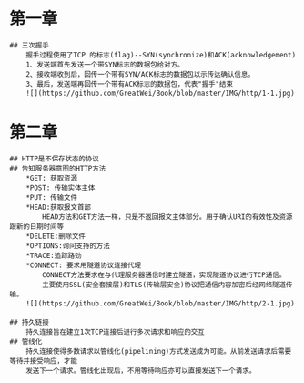 # 第一章
	## 三次握手
		握手过程使用了TCP 的标志(flag)--SYN(synchronize)和ACK(acknowledgement)
		1、发送端首先发送一个带SYN标志的数据包给对方。
		2、接收端收到后，回传一个带有SYN/ACK标志的数据包以示传达确认信息。
		3、最后，发送端再回传一个带有ACK标志的数据包，代表"握手"结束
		![](https://github.com/GreatWei/Book/blob/master/IMG/http/1-1.jpg)

# 第二章
	## HTTP是不保存状态的协议
	## 告知服务器意图的HTTP方法
		*GET: 获取资源
		*POST: 传输实体主体
		*PUT: 传输文件
		*HEAD:获取报文首部
			HEAD方法和GET方法一样，只是不返回报文主体部分。用于确认URI的有效性及资源跟新的日期时间等
		*DELETE:删除文件
		*OPTIONS:询问支持的方法
		*TRACE:追踪路劲
		*CONNECT: 要求用隧道协议连接代理
			CONNECT方法要求在与代理服务器通信时建立隧道，实现隧道协议进行TCP通信。
			主要使用SSL(安全套接层)和TLS(传输层安全)协议把通信内容加密后经网络隧道传输。
		![](https://github.com/GreatWei/Book/blob/master/IMG/http/2-1.jpg)
	
	## 持久链接
		持久连接旨在建立1次TCP连接后进行多次请求和响应的交互
	## 管线化
		持久连接使得多数请求以管线化(pipelining)方式发送成为可能。从前发送请求后需要等待并接受响应，才能
		发送下一个请求。管线化出现后，不用等待响应亦可以直接发送下一个请求。
	